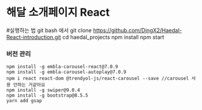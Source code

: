 # 해달 소개페이지 React

#실행하는 법
git bash 에서 git clone https://github.com/DingX2/Haedal-React-introduction.git
cd haedal_projects
npm install
npm start

### 버전 관리
```
npm install -g embla-carousel-react@7.0.9
npm install -g embla-carousel-autoplay@7.0.9
npm i react react-dom @trendyol-js/react-carousel --save //carousel 사용 안하는 거같아요
npm install -g swiper@9.0.4
npm install -g bootstrap@8.5.5
yarn add gsap
```
